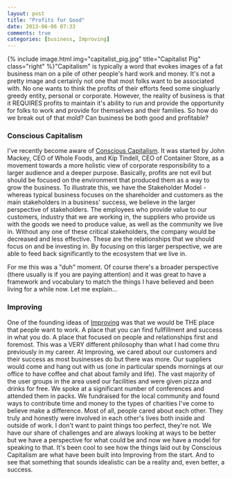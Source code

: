 ```yaml
---
layout: post
title: "Profits for Good"
date: 2013-06-06 07:33
comments: true
categories: [business, Improving]
---
```

{% include image.html img="capitalist_pig.jpg" title="Capitalist Pig" class="right" %}"Capitalism" is typically a word that evokes images of a fat business man on a pile of other people's hard work and
money. It's not a pretty image and certainly not one that most folks want to be associated with. No one wants to think
the profits of their efforts feed some singluarly greedy entity, personal or corporate. However, the reality of business
is that it REQUIRES profits to maintain it's ability to run and provide the opportunity for folks to work and provide
for themselves and their families. So how do we break out of that mold? Can business be both good and profitable?

### Conscious Capitalism
I've recently become aware of [Conscious Capitalism](http://www.consciouscapitalism.org). It was started
by John Mackey, CEO of Whole Foods, and Kip Tindell, CEO of Container Store, as a movement towards a more holistic view
of corporate responsibility to a larger audience and a deeper purpose. Basically, profits are not evil but should be
focused on the environment that produced them as a way to grow the business. To illustrate this, we have the
Stakeholder Model - whereas typical business focuses on the shareholder and customers as the main stakeholders in a
business' success, we believe in the larger perspective of stakeholders. The employees who provide value to our
customers, industry that we are working in, the suppliers who provide us with the goods we need to produce value, as
well as the community we live in. Without any one of these critical stakeholders, the company would be decreased and
less effective. These are the relationships that we should focus on and be investing in. By focusing on this larger
perspective, we are able to feed back significantly to the ecosystem that we live in.

For me this was a "duh" moment. Of course there's a broader perspective (there usually is if you are paying attention)
and it was great to have a framework and vocabulary to match the things I have believed and been living for a while now.
Let me explain...

### Improving
One of the founding ideas of [Improving](http://improvingenterprises.com) was that we would be THE place that people want to work. A place that you can
find fullfillment and success in what you do. A place that focused on people and relationships first and foremost. This was a VERY different philosophy than what I had come thru previously in my
career. At Improving, we cared about our customers and their success as most businesses do but there was more. Our
suppliers would come and hang out with us (one in particular spends mornings at our office to have coffee and chat about
family and life). The vast majority of the user groups in the area used our facilities and were given pizza and drinks for free.
We spoke at a significant number of conferences and attended them in packs. We fundraised for the local community and
found ways to contribute time and money to the types of charities I've come to believe make a difference. Most of all,
people cared about each other. They truly and honestly were involved in each other's lives both inside and outside of
work. I don't want to paint things too perfect, they're not. We have our share of challenges and are always looking at
ways to be better but we
have a perspective for what could be and now we have a model for speaking to that. It's been cool to see how the things laid
out by Conscious Capitalism are what have been built into Improving from the start. And to see that something that
sounds idealistic can be a reality and, even better, a success.
